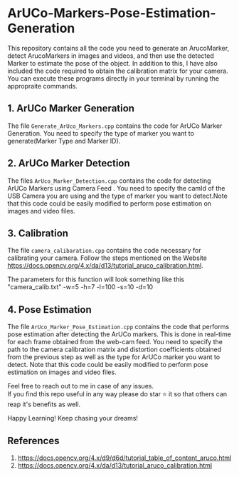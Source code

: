 # ArUCo-Markers-Pose-Estimation-Generation
This repository contains all the code you need to generate an ArucoMarker, detect ArucoMarkers in images and videos, and then use the detected Marker to estimate the pose of the object. In addition to this, I have also included the code required to obtain the calibration matrix for your camera.
You can execute these programs directly in your terminal by running the appropraite commands.

## 1. ArUCo Marker Generation
The file `Generate_ArUco_Markers.cpp` contains the code for ArUCo Marker Generation.
You need to specify the type of marker you want to generate(Marker Type and Marker ID).

## 2. ArUCo Marker Detection
The files `ArUco_Marker_Detection.cpp` contains the code for detecting
ArUCo Markers using Camera Feed . You need to specify the camId of the USB Camera you are using and the type of marker you want to detect.Note that this code could be easily modified to perform 
pose estimation on images and video files.  

## 3. Calibration
The file `camera_calibaration.cpp` contains the code necessary for calibrating your camera.
Follow the steps mentioned on the Website https://docs.opencv.org/4.x/da/d13/tutorial_aruco_calibration.html.

The parameters for this function will look something like this
"camera_calib.txt" -w=5 -h=7 -l=100 -s=10 -d=10

## 4. Pose Estimation  
The file `ArUco_Marker_Pose_Estimation.cpp` contains the code that performs pose estimation after detecting the 
ArUCo markers. This is done in real-time for each frame obtained from the web-cam feed. You need to specify 
the path to the camera calibration matrix and distortion coefficients obtained from the previous step as well 
as the type for ArUCo marker you want to detect. Note that this code could be easily modified to perform 
pose estimation on images and video files.  

Feel free to reach out to me in case of any issues.  
If you find this repo useful in any way please do star ⭐️ it so that others can reap it's benefits as well.

Happy Learning! Keep chasing your dreams!

## References
1. https://docs.opencv.org/4.x/d9/d6d/tutorial_table_of_content_aruco.html
2. https://docs.opencv.org/4.x/da/d13/tutorial_aruco_calibration.html
